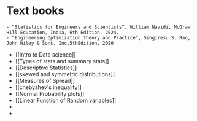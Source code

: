 # Text books
	- “Statistics for Engineers and Scientists”, William Navidi, McGraw Hill Education, India, 6th Edition, 2024.
	- “Engineering Optimization Theory and Practice”, Singiresu S. Rao, John Wiley & Sons, Inc,5thEdition, 2020
- [[Intro to Data science]]
- [[Types of stats and summary stats]]
- [[Descriptive Statistics]]
- [[skewed and symmetric distributions]]
- [[Measures of Spread]]
- [[chebyshev's inequality]]
- [[Normal Probability plots]]
- [[Linear Function of Random variables]]
-
-